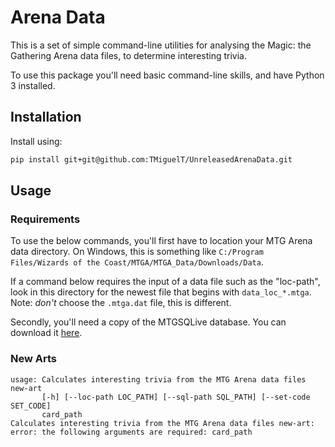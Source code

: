 # Arena Data
This is a set of simple command-line utilities for analysing the Magic: the Gathering Arena data files, to determine interesting trivia.

To use this package you'll need basic command-line skills, and have Python 3 installed.

## Installation
Install using:

```bash
pip install git+git@github.com:TMiguelT/UnreleasedArenaData.git
```

## Usage
### Requirements
To use the below commands, you'll first have to location your MTG Arena data directory. On Windows, this is something like `C:/Program Files/Wizards of the Coast/MTGA/MTGA_Data/Downloads/Data`.

If a command below requires the input of a data file such as the "loc-path", look in this directory for the newest file that begins with `data_loc_*.mtga`. Note: *don't* choose the `.mtga.dat` file, this is different.

Secondly, you'll need a copy of the MTGSQLive database. You can download it [here](https://mtgjson.com/api/v5/AllPrintings.sql).

### New Arts
```
usage: Calculates interesting trivia from the MTG Arena data files new-art
       [-h] [--loc-path LOC_PATH] [--sql-path SQL_PATH] [--set-code SET_CODE]
       card_path
Calculates interesting trivia from the MTG Arena data files new-art: error: the following arguments are required: card_path
```



